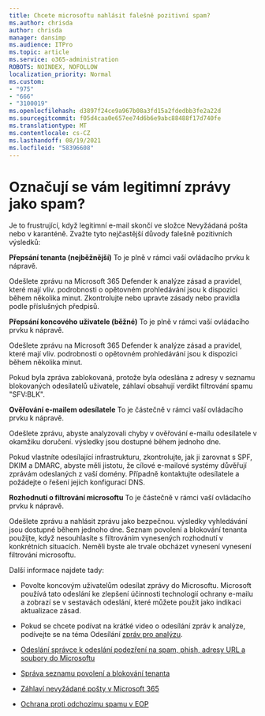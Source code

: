 ```yaml
---
title: Chcete microsoftu nahlásit falešně pozitivní spam?
ms.author: chrisda
author: chrisda
manager: dansimp
ms.audience: ITPro
ms.topic: article
ms.service: o365-administration
ROBOTS: NOINDEX, NOFOLLOW
localization_priority: Normal
ms.custom:
- "975"
- "666"
- "3100019"
ms.openlocfilehash: d3897f24ce9a967b08a3fd15a2fdedbb3fe2a22d
ms.sourcegitcommit: f05d4caa0e657ee74d6b6e9abc88488f17d740fe
ms.translationtype: MT
ms.contentlocale: cs-CZ
ms.lasthandoff: 08/19/2021
ms.locfileid: "58396608"
---
```

# <a name="do-you-have-legitimate-messages-being-marked-as-spam"></a>Označují se vám legitimní zprávy jako spam?

Je to frustrující, když legitimní e-mail skončí ve složce Nevyžádaná pošta nebo v karanténě. Zvažte tyto nejčastější důvody falešně pozitivních výsledků:

**Přepsání tenanta (nejběžnější)** To je plně v rámci vaší ovládacího prvku k nápravě.

Odešlete zprávu na Microsoft 365 Defender k analýze zásad a pravidel, které mají vliv. podrobnosti o opětovném prohledávání jsou k dispozici během několika minut.
Zkontrolujte nebo upravte zásady nebo pravidla podle příslušných předpisů. 

**Přepsání koncového uživatele (běžné)** To je plně v rámci vaší ovládacího prvku k nápravě. 

Odešlete zprávu na Microsoft 365 Defender k analýze zásad a pravidel, které mají vliv. podrobnosti o opětovném prohledávání jsou k dispozici během několika minut. 

Pokud byla zpráva zablokovaná, protože byla odeslána z adresy v seznamu blokovaných odesílatelů uživatele, záhlaví obsahují verdikt filtrování spamu "SFV:BLK".

**Ověřování e-mailem odesílatele** To je částečně v rámci vaší ovládacího prvku k nápravě.

Odešlete zprávu, abyste analyzovali chyby v ověřování e-mailu odesílatele v okamžiku doručení. výsledky jsou dostupné během jednoho dne. 

Pokud vlastníte odesílající infrastrukturu, zkontrolujte, jak ji zarovnat s SPF, DKIM a DMARC, abyste měli jistotu, že cílové e-mailové systémy důvěřují zprávám odeslaných z vaší domény. Případně kontaktujte odesílatele a požádejte o řešení jejich konfigurací DNS.

**Rozhodnutí o filtrování microsoftu** To je částečně v rámci vaší ovládacího prvku k nápravě.

Odešlete zprávu a nahlásit zprávu jako bezpečnou. výsledky vyhledávání jsou dostupné během jednoho dne. Seznam povolení a blokování tenanta použijte, když nesouhlasíte s filtrováním vynesených rozhodnutí v konkrétních situacích. Neměli byste ale trvale obcházet vynesení vynesení filtrování microsoftu. 

Další informace najdete tady:

- Povolte koncovým uživatelům odesílat zprávy do Microsoftu. Microsoft používá tato odeslání ke zlepšení účinnosti technologií ochrany e-mailu a zobrazí se v sestavách odeslání, které můžete použít jako indikaci aktualizace zásad. 

- Pokud se chcete podívat na krátké video o odesílání zpráv k analýze, podívejte se na téma Odesílání [zpráv pro analýzu](https://go.microsoft.com/fwlink/?linkid=2166435).

- [Odeslání správce k odeslání podezření na spam, phish, adresy URL a soubory do Microsoftu](https://docs.microsoft.com/microsoft-365/security/office-365-security/admin-submission)

- [Správa seznamu povolení a blokování tenanta](https://docs.microsoft.com/microsoft-365/security/office-365-security/tenant-allow-block-list)

- [Záhlaví nevyžádané pošty v Microsoft 365](https://docs.microsoft.com/microsoft-365/security/office-365-security/anti-spam-message-headers)

- [Ochrana proti odchozímu spamu v EOP](https://docs.microsoft.com/microsoft-365/security/office-365-security/outbound-spam-controls)
